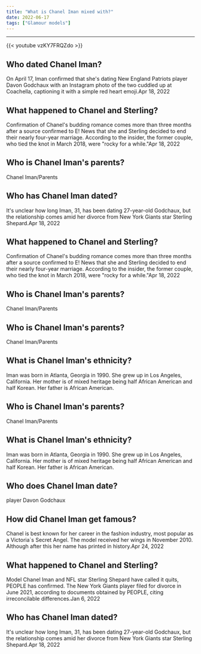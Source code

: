 ```yaml
---
title: "What is Chanel Iman mixed with?"
date: 2022-06-17
tags: ["Glamour models"]
---
```


---
{{< youtube vzKY7FRQZdo >}}
## Who dated Chanel Iman?
On April 17, Iman confirmed that she's dating New England Patriots player Davon Godchaux with an Instagram photo of the two cuddled up at Coachella, captioning it with a simple red heart emoji.Apr 18, 2022

## What happened to Chanel and Sterling?
Confirmation of Chanel's budding romance comes more than three months after a source confirmed to E! News that she and Sterling decided to end their nearly four-year marriage. According to the insider, the former couple, who tied the knot in March 2018, were "rocky for a while."Apr 18, 2022

## Who is Chanel Iman's parents?
Chanel Iman/Parents

## Who has Chanel Iman dated?
It's unclear how long Iman, 31, has been dating 27-year-old Godchaux, but the relationship comes amid her divorce from New York Giants star Sterling Shepard.Apr 18, 2022

## What happened to Chanel and Sterling?
Confirmation of Chanel's budding romance comes more than three months after a source confirmed to E! News that she and Sterling decided to end their nearly four-year marriage. According to the insider, the former couple, who tied the knot in March 2018, were "rocky for a while."Apr 18, 2022

## Who is Chanel Iman's parents?
Chanel Iman/Parents

## Who is Chanel Iman's parents?
Chanel Iman/Parents

## What is Chanel Iman's ethnicity?
Iman was born in Atlanta, Georgia in 1990. She grew up in Los Angeles, California. Her mother is of mixed heritage being half African American and half Korean. Her father is African American.

## Who is Chanel Iman's parents?
Chanel Iman/Parents

## What is Chanel Iman's ethnicity?
Iman was born in Atlanta, Georgia in 1990. She grew up in Los Angeles, California. Her mother is of mixed heritage being half African American and half Korean. Her father is African American.

## Who does Chanel Iman date?
player Davon Godchaux

## How did Chanel Iman get famous?
Chanel is best known for her career in the fashion industry, most popular as a Victoria`s Secret Angel. The model received her wings in November 2010. Although after this her name has printed in history.Apr 24, 2022

## What happened to Chanel and Sterling?
Model Chanel Iman and NFL star Sterling Shepard have called it quits, PEOPLE has confirmed. The New York Giants player filed for divorce in June 2021, according to documents obtained by PEOPLE, citing irreconcilable differences.Jan 6, 2022

## Who has Chanel Iman dated?
It's unclear how long Iman, 31, has been dating 27-year-old Godchaux, but the relationship comes amid her divorce from New York Giants star Sterling Shepard.Apr 18, 2022

